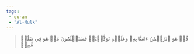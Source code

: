 ```yaml
---
tags: 
 - quran 
 - "Al-Mulk"
---
```


> قُلۡ هُوَ ٱلرَّحۡمَٰنُ ءَامَنَّا بِهِۦ وَعَلَيۡهِ تَوَكَّلۡنَاۖ فَسَتَعۡلَمُونَ مَنۡ هُوَ فِي ضَلَٰلٖ مُّبِينٖ
